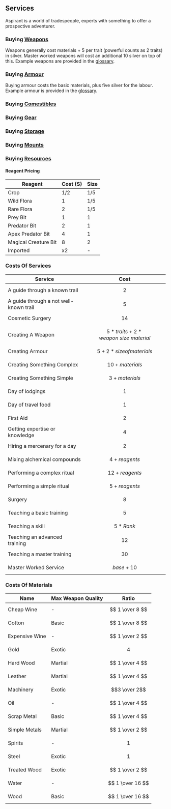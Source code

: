 ## Services
Aspirant is a world of tradespeople, experts with something to offer a prospective adventurer. 

### Buying [Weapons](Weapons)
Weapons generally cost materials + 5 per trait (powerful counts as 2 traits) in silver. Master worked weapons will cost an additional 10 silver on top of this. Example weapons are provided in the [glossary](https://docs.google.com/document/d/1Pjotbn26OeQPVqfVwTOxSper5irKWGEU5Zs8rtsO9zI/edit#heading=h.7drl3agje2d7).

### Buying [Armour](Armour)
Buying armour costs the basic materials, plus five silver for the labour. Example armour is provided in the [glossary](https://docs.google.com/document/d/1Pjotbn26OeQPVqfVwTOxSper5irKWGEU5Zs8rtsO9zI/edit#heading=h.vrsw7gds3n0).

### Buying [Comestibles](Comestibles)

### Buying [Gear](Gear)

### Buying [Storage](Storage)

### Buying [Mounts](Mounts)

### Buying [Resources](Resources)

#### Reagent Pricing

| Reagent              | Cost (S) | Size |
| -------------------- | -------- | ---- |
| Crop                 | 1/2      | 1/5  |
| Wild Flora           | 1        | 1/5  |
| Rare Flora           | 2        | 1/5  |
| Prey Bit             | 1        | 1    |
| Predator Bit         | 2        | 1    |
| Apex Predator Bit    | 4        | 1    |
| Magical Creature Bit | 8        | 2    |
| Imported             | x2       | -    |

### Costs Of Services

| Service                                | Cost                                                                  |
| -------------------------------------- | --------------------------------------------------------------------- |
| A guide through a known trail          | $$ 2     $$                                                           |
| A guide through a not well-known trail | $$ 5     $$                                                           |
| Cosmetic Surgery                       | $$ 14   $$                                                            |
| Creating A Weapon                      | $$ 5*traits + 2*weapon\ size\ material $$ |
| Creating Armour                        | $$ 5 + 2 * size of materials $$                     |
| Creating Something Complex             | $$10 + materials $$                                                       |
| Creating Something Simple              | $$ 3 + materials $$                                                        |
| Day of lodgings                        | $$1   $$                                                                  |
| Day of travel food                     | $$1   $$                                                                  |
| First Aid                              | $$2     $$                                                                |
| Getting expertise or knowledge         | $$4    $$                                                                 |
| Hiring a mercenary for a day           | $$2    $$                                                                 |
| Mixing alchemical compounds            | $$4 + reagents   $$                                                       |
| Performing a complex ritual            | $$12 + reagents  $$                                                       |
| Performing a simple ritual             | $$5 + reagents   $$                                                       |
| Surgery                                | $$8   $$                                                                  |
| Teaching a basic training              | $$5   $$                                                                  |
| Teaching a skill                       | $$ 5 * Rank $$                                                        |
| Teaching an advanced training          | $$12     $$                                                               |
| Teaching a master training             | $$30     $$                                                               |
| Master Worked Service                  | $$ base + 10 $$                                                                      |

### Costs Of Materials

| Name           | Max Weapon Quality | Ratio |
| -------------- | ------------------ | ----- |
| Cheap Wine     | -                  | $$ 1 \over 8 $$      |
| Cotton         | Basic              | $$ 1 \over 8 $$     |
| Expensive Wine | -                  | $$ 1 \over 2 $$     |
| Gold           | Exotic             | $$4$$     |
| Hard Wood      | Martial            | $$ 1 \over 4 $$     |
| Leather        | Martial            | $$ 1 \over 4 $$     |
| Machinery      | Exotic             | $$3 \over 2$$   |
| Oil            | -                  | $$ 1 \over 4 $$     |
| Scrap Metal    | Basic              | $$ 1 \over 4 $$     |
| Simple Metals  | Martial            | $$ 1 \over 2 $$     |
| Spirits        | -                  | $$1$$     |
| Steel          | Exotic             | $$1$$     |
| Treated Wood   | Exotic             | $$ 1 \over 2 $$     |
| Water          | -                  | $$ 1 \over 16 $$  |
| Wood           | Basic              | $$ 1 \over 16 $$  |